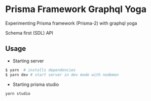 # Prisma Framework Graphql Yoga

Experimenting Prisma framework (Prisma-2) with graphql yoga

Schema first (SDL) API

## Usage

- Starting server

```sh
$ yarn  # installs dependencies
$ yarn dev # start server in dev mode with nodemon

```

- Starting prisma studio

```sh
yarn studio
```
